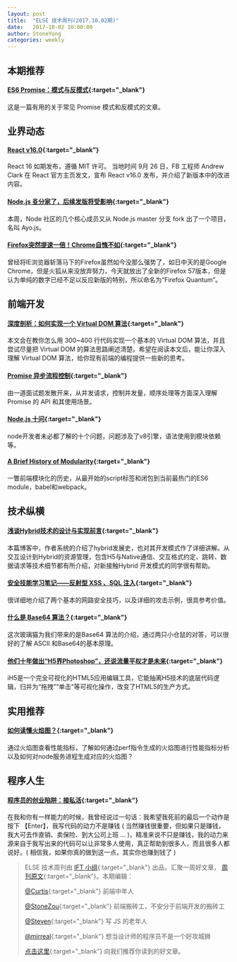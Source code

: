 ```yaml
---
layout: post
title:  "ELSE 技术周刊(2017.10.02期)"
date:   2017-10-02 10:00:00
author: StoneYong
categories: weekly
---
```


## 本期推荐 
#### [ES6 Promise：模式与反模式](https://zhuanlan.zhihu.com/p/29783901){:target="_blank"}
这是一篇有用的关于常见 Promise 模式和反模式的文章。

## 业界动态

#### [React v16.0](https://facebook.github.io/react/blog/2017/09/26/react-v16.0.html){:target="_blank"}
React 16 如期发布，遵循 MIT 许可。 当地时间 9月 26 日，FB 工程师 Andrew Clark 在 React 官方主页发文，宣布 React v16.0 发布，并介绍了新版本中的改进内容。

#### [Node.js 㕛分家了，后续发版将受影响](https://zhuanlan.zhihu.com/p/28799213){:target="_blank"}
本周，Node 社区的几个核心成员又从 Node.js master 分支 fork 出了一个项目，名叫 Ayo.js。

#### [Firefox突然提速一倍！Chrome自愧不如](http://www.toutiao.com/a6470454402669871629/?tt_from=mobile_qq&utm_campaign=client_share&app=news_article&utm_source=mobile_qq&iid=0&utm_medium=toutiao_ios){:target="_blank"}
曾经将IE浏览器斩落马下的Firefox虽然如今没那么强势了，如日中天的是Google Chrome，但是火狐从来没放弃努力，今天就放出了全新的Firefox 57版本，但是认为单纯的数字已经不足以反应新版的特别，所以命名为“Firefox Quantum”。

## 前端开发

#### [深度剖析：如何实现一个 Virtual DOM 算法](http://segmentfault.com/p/1210000011364809){:target="_blank"}
本文会在教你怎么用 300~400 行代码实现一个基本的 Virtual DOM 算法，并且尝试尽量把 Virtual DOM 的算法思路阐述清楚。希望在阅读本文后，能让你深入理解 Virtual DOM 算法，给你现有前端的编程提供一些新的思考。

#### [Promise 异步流程控制](https://juejin.im/post/59cdb6526fb9a00a4e67c7fb){:target="_blank"}
由一道面试题发散开来，从并发请求，控制并发量，顺序处理等方面深入理解 Promise 的 API 和其使用场景。

#### [Node.js 十问](https://zhuanlan.zhihu.com/p/29650110){:target="_blank"}
node开发者未必都了解的十个问题，问题涉及了v8引擎，语法使用到模块依赖等。

#### [A Brief History of Modularity](https://ponyfoo.com/articles/brief-history-of-modularity#nodejs-and-the-advent-of-commonjs){:target="_blank"}
一瞥前端模块化的历史，从最开始的script标签和闭包到当前最热门的ES6 module，babel和webpack。

## 技术纵横

#### [浅谈Hybrid技术的设计与实现前言](http://www.cnblogs.com/yexiaochai/p/4921635.html){:target="_blank"}
本篇博客中，作者系统的介绍了hybrid发展史，也对其开发模式作了详细讲解。从交互设计到Hybrid的资源管理，包含H5与Native通信、交互格式约定、跳转、数据请求等技术细节都有所介绍，对新接触Hybrid 开发模式的同学很有帮助。

#### [安全技能学习笔记——反射型 XSS 、SQL 注入](https://testerhome.com/topics/9898){:target="_blank"}

很详细地介绍了两个基本的网路安全技巧，以及详细的攻击示例，很具参考价值。

#### [什么是 Base64 算法？](http://mp.weixin.qq.com/s/H5U53RayntyX4-turj1j8A){:target="_blank"}
这次玻璃猫为我们带来的是Base64 算法的介绍，通过两只小仓鼠的对答，可以很好的了解 ASCII 和Base64的基本原理。

#### [他们十年做出“H5界Photoshop”，还说流量平权才是未来](http://www.toutiao.com/a6465451450428113165/?tt_from=mobile_qq&utm_campaign=client_share&app=news_article&utm_source=mobile_qq&iid=5574997551&utm_medium=toutiao_ios){:target="_blank"}
iH5是一个完全可视化的HTML5应用编辑工具，它能抽离H5技术的底层代码逻辑，归并为“拖拽”“单击”等可视化操作，改变了HTML5的生产方式。

## 实用推荐

#### [如何读懂火焰图？](http://www.ruanyifeng.com/blog/2017/09/flame-graph.html){:target="_blank"}
通过火焰图查看性能指标，了解如何通过perf指令生成的火焰图进行性能指标分析以及如何对node服务进程生成对应的火焰图？

## 程序人生

#### [程序员的创业陷阱：接私活](https://segmentfault.com/p/1210000011379205){:target="_blank"}
在我和你有一样能力的时候，我曾经说过一句话：我希望我死前的最后一个动作是按下 【Enter】，我写代码的动力不是赚钱 ( 当然赚钱很重要，但如果只是赚钱，我大可去作直销、卖保险、到大公司上班 … )，精准来说不只是赚钱，我的动力来源来自于我写出来的代码可以让非常多人使用，真正帮助到很多人，而且很多人都说好。( 相信我，如果你真的做到这一点，其实你也赚到钱了 )

> ELSE 技术周刊由 [IFT 小组](https://github.com/CtripFE){:target="_blank"} 出品，汇聚一周好文章， [周刊原文](https://zhuanlan.zhihu.com/p/29427394){:target="_blank"}。本期编辑：
>
> [@Curtis](https://github.com/CurtisCBS){:target="_blank"} 前端中年人
>
> [@StoneZou](https://github.com/stoneyong){:target="_blank"} 前端搬砖工，不安分于前端开发的搬砖工
>
> [@Steven](https://github.com/StevenX911){:target="_blank"} 写 JS 的老年人
>
> [@mirreal](https://github.com/mirreal){:target="_blank"} 想当设计师的程序员不是一个好攻城狮
>
> [点击这里](https://github.com/CtripFE/fe-weekly/issues){:target="_blank"} 向我们推荐你读到的好文章。